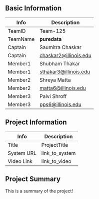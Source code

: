 ## Basic Information

|   Info      |        Description     |
| ----------- | ---------------------- |
| TeamID      |        Team-125        |
| TeamName    |        **puredata**        |
| Captain     |       Saumitra Chaskar      |
| Captain     |    chaskar2@illinois.edu   |
| Member1     |        Shubham Thakar       |
| Member1     |   sthakar3@illinois.edu  |
| Member2     |        Shreya Matta      |
| Member2     |  matta6@illinois.edu |
| Member3     |        Palvi Shroff      |
| Member3     |   pps6@illinois.edu  |

## Project Information

|   Info      |        Description     |
| ----------- | ---------------------- |
|  Title      |       ProjectTitle     |
| System URL  |      link_to_system    |
| Video Link  |      link_to_video     |

## Project Summary

This is a summary of the project!
